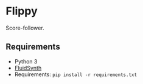 # Flippy

Score-follower.

## Requirements
- Python 3
- [FluidSynth](https://github.com/FluidSynth/fluidsynth/releases)
- Requirements: `pip install -r requirements.txt`
